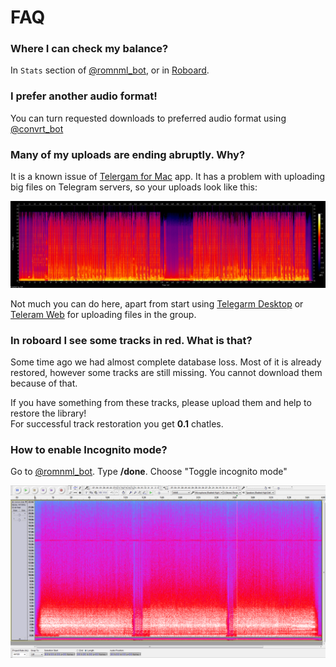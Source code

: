 # FAQ

### Where I can check my balance?

In `Stats` section of [@romnml\_bot](https://t.me/romnml_bot), or in [Roboard](https://romnml.rv7.ru/).

### I prefer another audio format!

You can turn requested downloads to preferred audio format using [@convrt\_bot](https://t.me/convrt_bot)

### Many of my uploads are ending abruptly. Why?

It is a known issue of [Telergam for Mac](https://macos.telegram.org/) app. It has a problem with uploading big files on Telegram servers, so your uploads look like this:

![](.gitbook/assets/image%20%2843%29.png)

Not much you can do here, apart from start using [Telegarm Desktop](https://desktop.telegram.org/) or [Teleram Web](https://web.telegram.org/) for uploading files in the group.

### In roboard I see some tracks in red. What is that?

Some time ago we had almost complete database loss. Most of it is already restored, however some tracks are still missing. You cannot download them because of that.

If you have something from these tracks, please upload them and help to restore the library!  
For successful track restoration you get **0.1** chatles.

### How to enable Incognito mode?

Go to [@romnml\_bot](https://t.me/romnml_bot). Type **/done**. Choose "Toggle incognito mode"

![](.gitbook/assets/image%20%2828%29.png)

